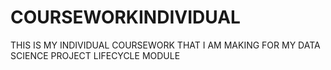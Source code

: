 # COURSEWORKINDIVIDUAL
THIS IS MY INDIVIDUAL COURSEWORK THAT I AM MAKING FOR MY DATA SCIENCE PROJECT LIFECYCLE MODULE
